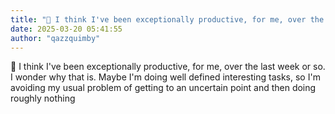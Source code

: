 ```yaml
---
title: "💭 I think I've been exceptionally productive, for me, over the last week or so...."
date: 2025-03-20 05:41:55
author: "qazzquimby"
---
```


💭 I think I've been exceptionally productive, for me, over the last week or so. I wonder why that is. Maybe I'm doing well defined interesting tasks, so I'm avoiding my usual problem of getting to an uncertain point and then doing roughly nothing